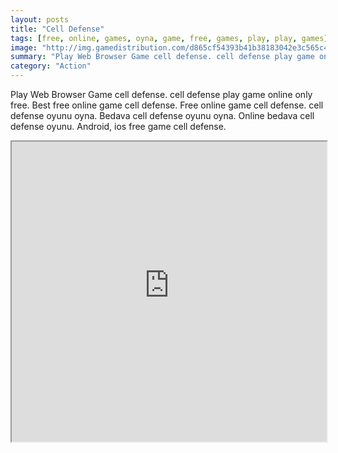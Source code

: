 ```yaml
---
layout: posts
title: "Cell Defense"
tags: [free, online, games, oyna, game, free, games, play, play, games]
image: "http://img.gamedistribution.com/d865cf54393b41b38183042e3c565c42.jpg"
summary: "Play Web Browser Game cell defense. cell defense play game online only free. Best free online game cell defense. Free online game cell defense. cell defense oyunu oyna. Bedava cell defense oyunu oyna. Online bedava cell defense oyunu. Android, ios free game cell defense."
category: "Action"
---
```


Play Web Browser Game cell defense. cell defense play game online only free. Best free online game cell defense. Free online game cell defense. cell defense oyunu oyna. Bedava cell defense oyunu oyna. Online bedava cell defense oyunu. Android, ios free game cell defense.

<iframe width="100%" height="480px;" src="http://flash.gamedistribution.com?game=d865cf54393b41b38183042e3c565c42"></iframe>